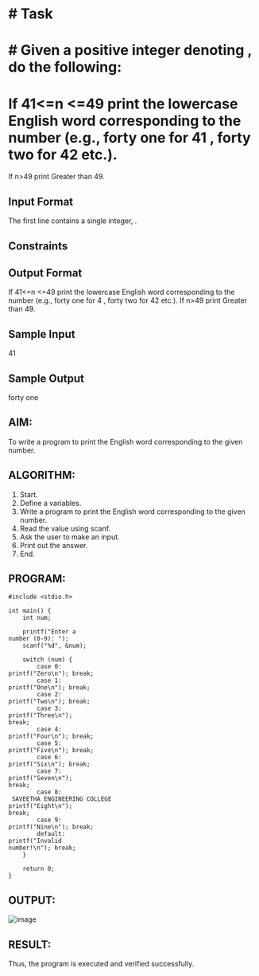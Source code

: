 # # Task

# # Given a positive integer denoting , do the following:

# If  41<=n <=49 print the lowercase English word corresponding to the number (e.g., forty one for 41 , forty two for 42 etc.).
If n>49 print Greater than 49.
## Input Format

The first line contains a single integer, .

## Constraints

## Output Format

If  41<=n <=49 print the lowercase English word corresponding to the number (e.g., forty one for 4 , forty two for 42 etc.).
If n>49 print Greater than 49.
## Sample Input

41
## Sample Output

forty one

## AIM: 
To write a program to print the English word corresponding to the given number. 
 
 
## ALGORITHM: 
1. Start. 
2. Define a variables. 
3. Write a program to print the English word corresponding to the given number. 
4. Read the value using scanf. 
5. Ask the user to make an input. 
6. Print out the answer. 
7. End. 
 
## PROGRAM: 
```
#include <stdio.h> 
 
int main() { 
    int num; 
 
    printf("Enter a 
number (0-9): "); 
    scanf("%d", &num); 
 
    switch (num) { 
        case 0: 
printf("Zero\n"); break; 
        case 1: 
printf("One\n"); break; 
        case 2: 
printf("Two\n"); break; 
        case 3: 
printf("Three\n"); 
break; 
        case 4: 
printf("Four\n"); break; 
        case 5: 
printf("Five\n"); break; 
        case 6: 
printf("Six\n"); break; 
        case 7: 
printf("Seven\n"); 
break; 
        case 8: 
 SAVEETHA ENGINEERING COLLEGE  
printf("Eight\n"); 
break; 
        case 9: 
printf("Nine\n"); break; 
        default: 
printf("Invalid 
number!\n"); break; 
    } 
 
    return 0; 
} 
 ```
 
## OUTPUT: 
![image](https://github.com/user-attachments/assets/bd7d32c1-d8de-4542-a488-07de3d49047b)

 
## RESULT: 
Thus, the program is executed and verified successfully.
